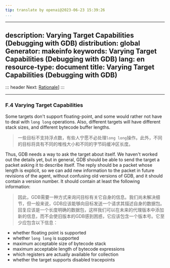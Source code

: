 ```yaml
---
tip: translate by openai@2023-06-23 15:39:26
...
```

---
description: Varying Target Capabilities (Debugging with GDB)
distribution: global
Generator: makeinfo
keywords: Varying Target Capabilities (Debugging with GDB)
lang: en
resource-type: document
title: Varying Target Capabilities (Debugging with GDB)
---
::: header
Next: [Rationale](Rationale.html#Rationale)]
:::

---

### F.4 Varying Target Capabilities


Some targets don't support floating-point, and some would rather not have to deal with `long long` operations. Also, different targets will have different stack sizes, and different bytecode buffer lengths.

> 一些目标不支持浮点数，有些人宁愿不必处理`long long`操作。此外，不同的目标将具有不同的堆栈大小和不同的字节码缓冲区长度。


Thus, GDB needs a way to ask the target about itself. We haven't worked out the details yet, but in general, GDB should be able to send the target a packet asking it to describe itself. The reply should be a packet whose length is explicit, so we can add new information to the packet in future revisions of the agent, without confusing old versions of GDB, and it should contain a version number. It should contain at least the following information:

> 因此，GDB需要一种方式来询问目标有关它自身的信息。我们尚未解决细节，但一般来说，GDB应该能够向目标发送一个请求其描述自身的数据包。回复应该是一个长度明确的数据包，这样我们可以在未来的代理版本中添加新的信息，而不会使旧版本的GDB感到困惑，它应该包含一个版本号。它至少应包含以下信息：

- whether floating point is supported
- whether `long long` is supported
- maximum acceptable size of bytecode stack
- maximum acceptable length of bytecode expressions
- which registers are actually available for collection
- whether the target supports disabled tracepoints
